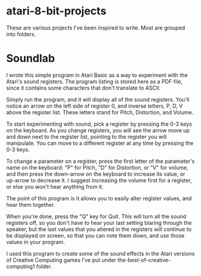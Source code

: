# atari-8-bit-projects

These are various projects I've been inspired to write. Most are grouped into folders.

# Soundlab

I wrote this simple program in Atari Basic as a way to experiment with the Atari's sound registers. The program listing is
stored here as a PDF file, since it contains some characters that don't translate to ASCII.

Simply run the program, and it will display all of the sound registers. You'll notice an arrow on the left side of register 0,
and inverse letters, P, D, V above the register list. These letters stand for Pitch, Distortion, and Volume.

To start experimenting with sound, pick a register by pressing the 0-3 keys on the keyboard. As you change registers, you will
see the arrow move up and down next to the register list, pointing to the register you will manipulate. You can move to a
different register at any time by pressing the 0-3 keys.

To change a parameter on a register, press the first letter of the parameter's name on the keyboard: "P" for Pitch, "D"
for Distortion, or "V" for volume, and then press the down-arrow on the keyboard to increase its value, or up-arrow to decrease
it. I suggest increasing the volume first for a register, or else you won't hear anything from it.

The point of this program is it allows you to easily alter register values, and hear them together.

When you're done, press the "Q" key for Quit. This will turn all the sound registers off, so you don't have to hear your last
setting blaring through the speaker, but the last values that you altered in the registers will continue to be displayed on
screen, so that you can note them down, and use those values in your program.

I used this program to create some of the sound effects in the Atari versions of Creative Computing games I've put under
the-best-of-creative-computing1 folder.
